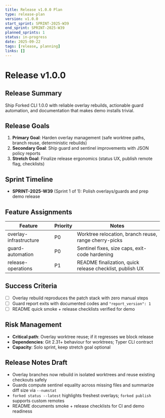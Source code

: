 ```yaml
---
title: Release v1.0.0 Plan
type: release-plan
version: v1.0.0
start_sprint: SPRINT-2025-W39
end_sprint: SPRINT-2025-W39
planned_sprints: 1
status: in-progress
date: 2025-09-22
tags: [release, planning]
links: []
---
```


# Release v1.0.0

## Release Summary
Ship Forked CLI 1.0.0 with reliable overlay rebuilds, actionable guard automation, and documentation that makes demo installs trivial.

## Release Goals
1. **Primary Goal**: Harden overlay management (safe worktree paths, branch reuse, deterministic rebuilds)
2. **Secondary Goal**: Ship guard and sentinel improvements with JSON policy reports
3. **Stretch Goal**: Finalize release ergonomics (status UX, publish remote flag, checklists)

## Sprint Timeline
- **SPRINT-2025-W39** (Sprint 1 of 1): Polish overlays/guards and prep demo release


## Feature Assignments
| Feature | Priority | Notes |
|---------|----------|-------|
| overlay-infrastructure | P0 | Worktree relocation, branch reuse, range cherry-picks |
| guard-automation | P0 | Sentinel fixes, size caps, exit-code hardening |
| release-operations | P1 | README finalization, quick release checklist, publish UX |

## Success Criteria
- [ ] Overlay rebuild reproduces the patch stack with zero manual steps
- [ ] Guard report exits with documented codes and `"report_version": 1`
- [ ] README quick smoke + release checklists verified for demo

## Risk Management
- **Critical path**: Overlay worktree reuse; if it regresses we block release
- **Dependencies**: Git 2.31+ behaviour for worktrees; Typer CLI contract
- **Capacity**: Solo sprint, keep stretch goal optional

## Release Notes Draft
- Overlay branches now rebuild in isolated worktrees and reuse existing checkouts safely  
- Guards compute sentinel equality across missing files and summarize diff size via `--numstat`  
- `forked status --latest` highlights freshest overlays; `forked publish` supports custom remotes  
- README documents smoke + release checklists for CI and demo readiness
